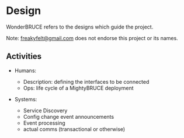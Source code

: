 # Design

WonderBRUCE refers to the designs which guide the project.

Note: freakyfelt@gmail.com does not endorse this project or its names.

## Activities

- Humans:
  - Description: defining the interfaces to be connected
  - Ops: life cycle of a MightyBRUCE deployment

- Systems:
  - Service Discovery
  - Config change event announcements
  - Event processing
  - actual comms (transactional or otherwise)
